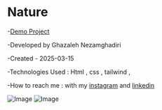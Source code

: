 # Nature


-[Demo Project](https://ghazalehnezamghadiri.github.io/Nature/) 

-Developed by Ghazaleh Nezamghadiri

-Created - 2025-03-15

-Technologies Used : Html , css , tailwind ,  

-How to reach me : with my [instagram](https://www.instagram.com/ghazale.ghadiri/?hl=en) and  [linkedin](https://www.linkedin.com/in/ghazaleh-nezamghadiri-06b626302/)

![Image](https://github.com/user-attachments/assets/4d047188-3062-4cf3-9013-38e2f34e4c2f)
![Image](https://github.com/user-attachments/assets/3e3efebc-5965-4899-9262-eda26a463645)
